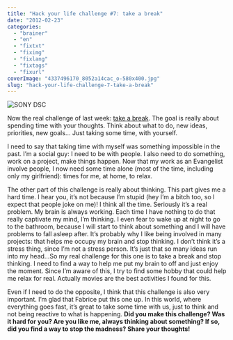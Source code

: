 ```yaml
---
title: "Hack your life challenge #7: take a break"
date: "2012-02-23"
categories: 
  - "brainer"
  - "en"
  - "fixtxt"
  - "fiximg"
  - "fixlang"
  - "fixtags"
  - "fixurl"
coverImage: "4337496170_8052a14cac_o-580x400.jpg"
slug: "hack-your-life-challenge-7-take-a-break"
---
```


![](images/4337496170_8052a14cac_o-580x400.jpg "SONY DSC")

Now the real challenge of last week: [take a break](https://fabricecalando.com/hack-your-life-project-take-a-break/). The goal is really about spending time with your thoughts. Think about what to do, new ideas, priorities, new goals… Just taking some time, with yourself.

I need to say that taking time with myself was something impossible in the past. I’m a social guy: I need to be with people. I also need to do something, work on a project, make things happen. Now that my work as an Evangelist involve people, I now need some time alone (most of the time, including only my girlfriend): times for me, at home, to relax.

The other part of this challenge is really about thinking. This part gives me a hard time. I hear you, it’s not because I’m stupid (hey I’m a bitch too, so I expect that people joke on me)! I think all the time. Seriously it’s a real problem. My brain is always working. Each time I have nothing to do that really captivate my mind, I’m thinking. I even fear to wake up at night to go to the bathroom, because I will start to think about something and I will have problems to fall asleep after. It’s probably why I like being involved in many projects: that helps me occupy my brain and stop thinking. I don’t think it’s a stress thing, since I’m not a stress person. It’s just that so many ideas run into my head…So my real challenge for this one is to take a break and stop thinking. I need to find a way to help me put my brain to off and just enjoy the moment. Since I’m aware of this, I try to find some hobby that could help me relax for real. Actually movies are the best activities I found for this.

Even if I need to do the opposite, I think that this challenge is also very important. I’m glad that Fabrice put this one up. In this world, where everything goes fast, it’s great to take some time with us, just to think and not being reactive to what is happening. **Did you make this challenge? Was it hard for you? Are you like me, always thinking about something? If so, did you find a way to stop the madness? Share your thoughts!**
